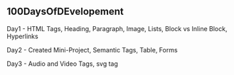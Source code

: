 ## 100DaysOfDEvelopement

Day1 -
HTML Tags,
Heading,
Paragraph,
Image,
Lists,
Block vs Inline Block,
Hyperlinks

Day2 -
Created Mini-Project, Semantic Tags, Table, Forms

Day3 - Audio and Video Tags, svg tag
